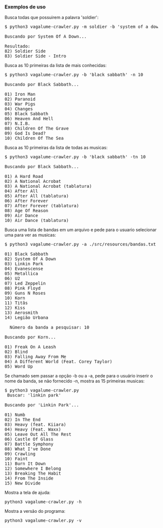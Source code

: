<h3>Exemplos de uso</h3>

Busca todas que possuirem a palavra 'soldier':

<pre>
$ python3 vagalume-crawler.py -m soldier -b 'system of a down'

Buscando por System Of A Down...

Resultado: 
82) Soldier Side
83) Soldier Side - Intro
</pre>


Busca as 10 primeiras da lista de mais conhecidas:

<pre>
$ python3 vagalume-crawler.py -b 'black sabbath' -n 10

Buscando por Black Sabbath...

01) Iron Man
02) Paranoid
03) War Pigs
04) Changes
05) Black Sabbath
06) Heaven And Hell
07) N.I.B.
08) Children Of The Grave
09) God Is Dead?
10) Children Of The Sea
</pre>



Busca as 10 primeiras da lista de todas as musicas:

<pre>
$ python3 vagalume-crawler.py -b 'black sabbath' -tn 10 

Buscando por Black Sabbath...

01) A Hard Road
02) A National Acrobat
03) A National Acrobat (tablatura)
04) After All
05) After All (tablatura)
06) After Forever
07) After Forever (tablatura)
08) Age Of Reason
09) Air Dance
10) Air Dance (tablatura)
</pre>


Busca uma lista de bandas em um arquivo e pede para o usuario selecionar uma para ver as musicas:

<pre>
$ python3 vagalume-crawler.py -a ./src/resources/bandas.txt -n5

01) Black Sabbath
02) System Of A Down
03) Linkin Park
04) Evanescense
05) Metallica
06) U2
07) Led Zeppelin
08) Pink Floyd
09) Guns N Roses
10) Korn
11) Titãs
12) Kiss
13) Aerosmith
14) Legião Urbana

  Número da banda a pesquisar: 10

Buscando por Korn...

01) Freak On A Leash
02) Blind
03) Falling Away From Me
04) A Different World (Feat. Corey Taylor)
05) Word Up
</pre>

Se chamado sem passar a opção -b ou a -a, pede para o usuário inserir o nome da banda, se não fornecido -n, mostra as 15 primeiras musicas:

<pre>
$ python3 vagalume-crawler.py
 Buscar: 'linkin park'   

Buscando por 'Linkin Park'...

01) Numb
02) In The End
03) Heavy (feat. Kiiara)
04) Heavy (Feat. Waxx)
05) Leave Out All The Rest
06) Castle Of Glass
07) Battle Symphony
08) What I've Done
09) Crawling
10) Faint
11) Burn It Down
12) Somewhere I Belong
13) Breaking The Habit
14) From The Inside
15) New Divide
</pre>

Mostra a tela de ajuda:

<pre>
python3 vagalume-crawler.py -h
</pre>

Mostra a versão do programa:

<pre>
python3 vagalume-crawler.py -v
</pre>





